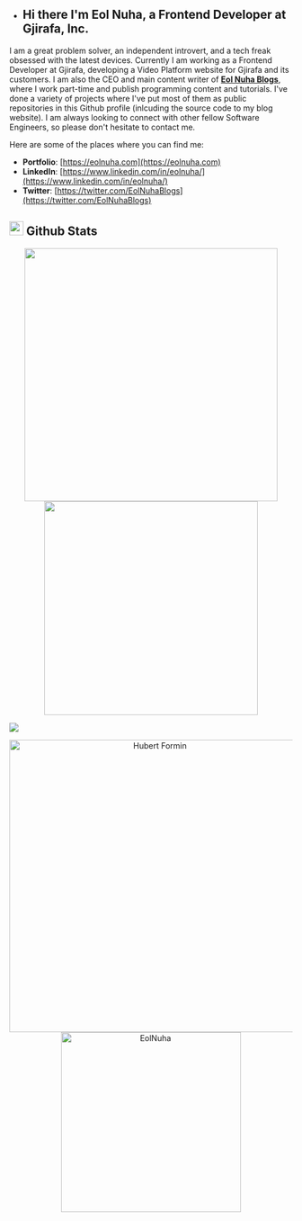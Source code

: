 - ## Hi there I'm Eol Nuha, a **Frontend Developer at Gjirafa, Inc.**

I am a great problem solver, an independent introvert, and a tech freak obsessed with the latest devices. Currently I am working as a Frontend Developer at Gjirafa, developing a Video Platform website for Gjirafa and its customers. I am also the CEO and main content writer of **[Eol Nuha Blogs](https://eolnuha.com/blog/)**, where I work part-time and publish programming content and tutorials. 
I've done a variety of projects where I've put most of them as public repositories in this Github profile (inlcuding the source code to my blog website).
I am always looking to connect with other fellow Software Engineers, so please don't hesitate to contact me.

Here are some of the places where you can find me:

- **Portfolio**: [https://eolnuha.com](https://eolnuha.com)
- **LinkedIn**: [https://www.linkedin.com/in/eolnuha/](https://www.linkedin.com/in/eolnuha/)
- **Twitter**: [https://twitter.com/EolNuhaBlogs](https://twitter.com/EolNuhaBlogs)

## <img src="https://media.giphy.com/media/iY8CRBdQXODJSCERIr/giphy.gif" width="25"> <b>Github Stats</b>


<p align="center">
<a href="https://github.com/EolNuha/">
  <img align="center" src="https://github-readme-stats.vercel.app/api?username=EolNuha&include_all_commits=true&count_private=true&show_icons=true&line_height=20&title_color=1f6fea&icon_color=3B82F6&text_color=D3D3D3&bg_color=0d1117" width="450"/>
</a>

<a href="https://github.com/EolNuha">
  <img align="center" src="https://github-readme-streak-stats.herokuapp.com?user=eolnuha&theme=github-dark-blue" width="380"/>
</a>
</p>

<img src="https://user-images.githubusercontent.com/73097560/115834477-dbab4500-a447-11eb-908a-139a6edaec5c.gif"></a>

<p align="center">
    <a href="https://github.com/EolNuha"><img src="http://github-profile-summary-cards.vercel.app/api/cards/profile-details?username=eolnuha&theme=github_dark" width="520" alt="Hubert Formin"/></a>
<a href="https://github.com/EolNuha"><img src="https://github-readme-stats.vercel.app/api/top-langs/?username=eolnuha&layout=compact&include_all_commits=true&count_private=true&show_icons=true&line_height=20&title_color=1f6fea&icon_color=3B82F6&text_color=D3D3D3&bg_color=0d1117" width="320" alt="EolNuha"/></a>
</p>
